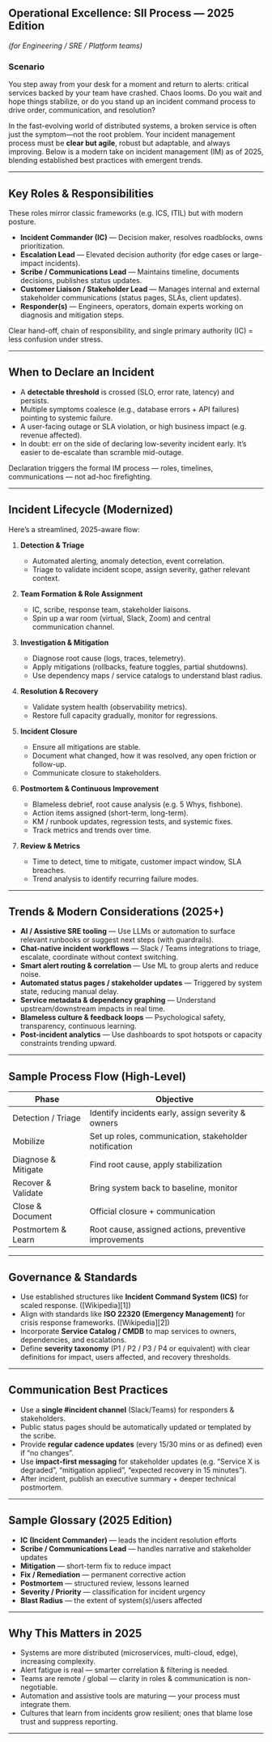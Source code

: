 
## Operational Excellence: SII Process — 2025 Edition

*(for Engineering / SRE / Platform teams)*

### Scenario

You step away from your desk for a moment and return to alerts: critical services backed by your team have crashed. Chaos looms. Do you wait and hope things stabilize, or do you stand up an incident command process to drive order, communication, and resolution?

In the fast-evolving world of distributed systems, a broken service is often just the symptom—not the root problem. Your incident management process must be **clear but agile**, robust but adaptable, and always improving. Below is a modern take on incident management (IM) as of 2025, blending established best practices with emergent trends.

---

## Key Roles & Responsibilities

These roles mirror classic frameworks (e.g. ICS, ITIL) but with modern posture.

* **Incident Commander (IC)** — Decision maker, resolves roadblocks, owns prioritization.
* **Escalation Lead** — Elevated decision authority (for edge cases or large-impact incidents).
* **Scribe / Communications Lead** — Maintains timeline, documents decisions, publishes status updates.
* **Customer Liaison / Stakeholder Lead** — Manages internal and external stakeholder communications (status pages, SLAs, client updates).
* **Responder(s)** — Engineers, operators, domain experts working on diagnosis and mitigation steps.

Clear hand-off, chain of responsibility, and single primary authority (IC) = less confusion under stress.

---

## When to Declare an Incident

* A **detectable threshold** is crossed (SLO, error rate, latency) and persists.
* Multiple symptoms coalesce (e.g., database errors + API failures) pointing to systemic failure.
* A user-facing outage or SLA violation, or high business impact (e.g. revenue affected).
* In doubt: err on the side of declaring low-severity incident early. It’s easier to de-escalate than scramble mid-outage.

Declaration triggers the formal IM process — roles, timelines, communications — not ad-hoc firefighting.

---

## Incident Lifecycle (Modernized)

Here’s a streamlined, 2025-aware flow:

1. **Detection & Triage**

   * Automated alerting, anomaly detection, event correlation.
   * Triage to validate incident scope, assign severity, gather relevant context.

2. **Team Formation & Role Assignment**

   * IC, scribe, response team, stakeholder liaisons.
   * Spin up a war room (virtual, Slack, Zoom) and central communication channel.

3. **Investigation & Mitigation**

   * Diagnose root cause (logs, traces, telemetry).
   * Apply mitigations (rollbacks, feature toggles, partial shutdowns).
   * Use dependency maps / service catalogs to understand blast radius.

4. **Resolution & Recovery**

   * Validate system health (observability metrics).
   * Restore full capacity gradually, monitor for regressions.

5. **Incident Closure**

   * Ensure all mitigations are stable.
   * Document what changed, how it was resolved, any open friction or follow-up.
   * Communicate closure to stakeholders.

6. **Postmortem & Continuous Improvement**

   * Blameless debrief, root cause analysis (e.g. 5 Whys, fishbone).
   * Action items assigned (short-term, long-term).
   * KM / runbook updates, regression tests, and systemic fixes.
   * Track metrics and trends over time.

7. **Review & Metrics**

   * Time to detect, time to mitigate, customer impact window, SLA breaches.
   * Trend analysis to identify recurring failure modes.

---

## Trends & Modern Considerations (2025+)

* **AI / Assistive SRE tooling** — Use LLMs or automation to surface relevant runbooks or suggest next steps (with guardrails).
* **Chat-native incident workflows** — Slack / Teams integrations to triage, escalate, coordinate without context switching.
* **Smart alert routing & correlation** — Use ML to group alerts and reduce noise.
* **Automated status pages / stakeholder updates** — Triggered by system state, reducing manual delay.
* **Service metadata & dependency graphing** — Understand upstream/downstream impacts in real time.
* **Blameless culture & feedback loops** — Psychological safety, transparency, continuous learning.
* **Post-incident analytics** — Use dashboards to spot hotspots or capacity constraints trending upward.

---

## Sample Process Flow (High-Level)

| Phase               | Objective                                             |
| ------------------- | ----------------------------------------------------- |
| Detection / Triage  | Identify incidents early, assign severity & owners    |
| Mobilize            | Set up roles, communication, stakeholder notification |
| Diagnose & Mitigate | Find root cause, apply stabilization                  |
| Recover & Validate  | Bring system back to baseline, monitor                |
| Close & Document    | Official closure + communication                      |
| Postmortem & Learn  | Root cause, assigned actions, preventive improvements |

---

## Governance & Standards

* Use established structures like **Incident Command System (ICS)** for scaled response. ([Wikipedia][1])
* Align with standards like **ISO 22320 (Emergency Management)** for crisis response frameworks. ([Wikipedia][2])
* Incorporate **Service Catalog / CMDB** to map services to owners, dependencies, and escalations.
* Define **severity taxonomy** (P1 / P2 / P3 / P4 or equivalent) with clear definitions for impact, users affected, and recovery thresholds.

---

## Communication Best Practices

* Use a **single #incident channel** (Slack/Teams) for responders & stakeholders.
* Public status pages should be automatically updated or templated by the scribe.
* Provide **regular cadence updates** (every 15/30 mins or as defined) even if “no changes”.
* Use **impact-first messaging** for stakeholder updates (e.g. “Service X is degraded”, “mitigation applied”, “expected recovery in 15 minutes”).
* After incident, publish an executive summary + deeper technical postmortem.

---

## Sample Glossary (2025 Edition)

* **IC (Incident Commander)** — leads the incident resolution efforts
* **Scribe / Communications Lead** — handles narrative and stakeholder updates
* **Mitigation** — short-term fix to reduce impact
* **Fix / Remediation** — permanent corrective action
* **Postmortem** — structured review, lessons learned
* **Severity / Priority** — classification for incident urgency
* **Blast Radius** — the extent of system(s)/users affected

---

## Why This Matters in 2025

* Systems are more distributed (microservices, multi-cloud, edge), increasing complexity.
* Alert fatigue is real — smarter correlation & filtering is needed.
* Teams are remote / global — clarity in roles & communication is non-negotiable.
* Automation and assistive tools are maturing — your process must integrate them.
* Cultures that learn from incidents grow resilient; ones that blame lose trust and suppress reporting.

---

##
##
